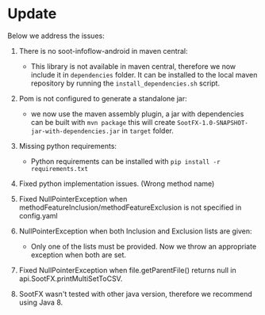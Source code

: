 # Update
Below we address the issues:
1. There is no soot-infoflow-android in maven central:
    - This library is not available in maven central, therefore we now include it in `dependencies` folder. It can be installed to the local maven repository by running the `install_dependencies.sh` script.

2. Pom is not configured to generate a standalone jar:
    - we now use the maven assembly plugin, a jar with dependencies can be built with `mvn package` this will create `SootFX-1.0-SNAPSHOT-jar-with-dependencies.jar` in `target` folder.

3. Missing python requirements:
    - Python requirements can be installed with `pip install -r requirements.txt`

4. Fixed python implementation issues. (Wrong method name)

5. Fixed NullPointerException when methodFeatureInclusion/methodFeatureExclusion is not specified in config.yaml

6. NullPointerException when both Inclusion and Exclusion lists are given:
    - Only one of the lists must be provided. Now we throw an appropriate exception when both are set.

7. Fixed NullPointerException when file.getParentFile() returns null in api.SootFX.printMultiSetToCSV.

8. SootFX wasn't tested with other java version, therefore we recommend using Java 8.